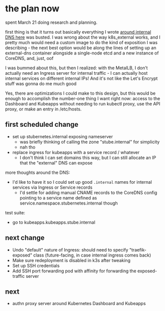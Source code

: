 # the plan now

spent March 21 doing research and planning.

first thing is that it turns out basically everything I wrote [around internal DNS here](sspt5-0dztv-42a3t-9hx3y-t7708) was busted. I was wrong about the way k8s_external works, and I pretty much would need a custom image to do the kind of exposition I was describing - the next best option would be along the lines of setting up an external-dns container alongside a single-node etcd and a new instance of CoreDNS, and, just, oof

I was bummed about this, but then I realized: with the MetalLB, I don't actually need an Ingress server for internal traffic - I can actually host internal services on different internal IPs! And it's not like the Let's Encrypt stuff was gonna do me much good

Yes, there are optimizations I could make to this design, but this would be enough to accomplish the number-one thing I want right now: access to the Dashboard and Kubeapps without needing to run kubectl proxy, use the API proxy, or make an entry in /etc/hosts.

## first scheduled change

- set up stubernetes.internal exposing nameserver
  - was briefly thinking of calling the zone "stube.internal" for simplicity
  - nah tho
- replace ingress for kubeapps with a service record / whatever
  - I don't think I can set domains this way, but I can still allocate an IP that the "external" DNS can expose

more thoughts around the DNS:

- I'd like to have it so I could set up good `.internal` names for internal services via Ingress or Service records
  - I'd settle for adding manual CNAME records to the CoreDNS config pointing to a service name defined as service.namespace.stubernetes.internal though

test suite:

- go to kubeapps.kubeapps.stube.internal

## next change

- Undo "default" nature of Ingress: should need to specify "traefik-exposed" class (future-facing, in case internal ingress comes back)
- Make sure redeployment is disabled in k3s after tweaking
- Set up SSH credentials
- Add SSH port forwarding pod with affinity for forwarding the exposed-traffic server

## next

- authn proxy server around Kubernetes Dashboard and Kubeapps
